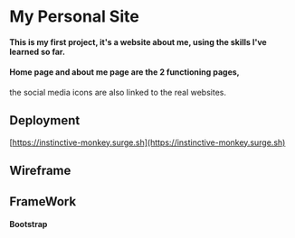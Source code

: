 # My Personal Site
#### This is my first project, it's a website about me, using the skills I've learned so far.
#### Home page and about me page are the 2 functioning pages,
the social media icons are also linked to the real websites.

## Deployment
 [https://instinctive-monkey.surge.sh](https://instinctive-monkey.surge.sh)

## Wireframe

## FrameWork

#### Bootstrap
